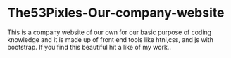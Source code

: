 # The53Pixles-Our-company-website
This is a company website of our own for our basic purpose of coding knowledge and it is made up of front end tools like htnl,css, and js with bootstrap. If you find this beautiful hit a like of my work..
